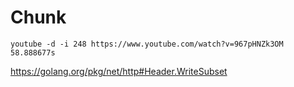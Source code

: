 # Chunk

~~~
youtube -d -i 248 https://www.youtube.com/watch?v=967pHNZk3OM
58.888677s
~~~

https://golang.org/pkg/net/http#Header.WriteSubset
